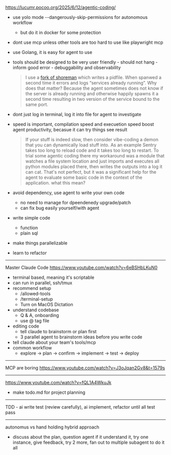 https://lucumr.pocoo.org/2025/6/12/agentic-coding/

- use yolo mode --dangerously-skip-permissions for autonomous workflow
  - but do it in docker for some protection
- dont use mcp unless other tools are too hard to use like playwright mcp
- use Golang, it is easy for agent to use
- tools should be designed to be very user friendly - should not hang - inform good error - debuggability and observability
  > I use a [fork of shoreman](https://gist.github.com/mitsuhiko/8ca80fda0bf48045d54bcd34d76ad887) which writes a pidfile. When spanwed a second time it errors and logs “services already running”. Why does that matter? Because the agent sometimes does not know if the server is already running and otherwise happily spawns it a second time resulting in two version of the service bound to the same port.
- dont just log in terminal, log it into file for agent to investigate
- speed is important, compilation speed and execuetion speed boost agent productivity, becasue it can try things see result

  > If your stuff is indeed slow, then consider vibe-coding a demon that you can dynamically load stuff into. As an example Sentry takes too long to reload code and it takes too long to restart. To trial some agentic coding there my workaround was a module that watches a file system location and just imports and executes all python modules placed there, then writes the outputs into a log it can cat. That's not perfect, but it was a significant help for the agent to evaluate some basic code in the context of the application.
  > what this mean?

- avoid dependency, use agent to write your own code
  - no need to manage for dpeendenedy upgrade/patch
  - can fix bug easily yourself/with agent
- write simple code

  - function
  - plain sql

- make things parallelizable
- learn to refactor

---

Master Claude Code
https://www.youtube.com/watch?v=6eBSHbLKuN0

- terminal based, meaning it's scriptable
- can run in parallel, ssh/tmux
- recommend setup
  - /allowed-tools
  - /terminal-setup
  - Turn on MacOS Dictation
- understand codebase
  - Q & A, onboarding
  - use @ tag file
- editing code
  - tell claude to brainstorm or plan first
  - 3 parallel agent to brainstorm ideas before you write code
- tell claude about your team's tools/mcp
- common workflow
  - explore -> plan -> confirm -> implement -> test -> deploy

---

MCP are boring
https://www.youtube.com/watch?v=J3oJqan2Gv8&t=1579s

---

https://www.youtube.com/watch?v=fQL1A4WkuJk

- make todo.md for project planning

---

TDD - ai write test (review carefully), ai implement, refactor until all test pass

---

autonomus vs hand holding
hybrid approach

- discuss about the plan, question agent if it understand it, try one instance, give feedback, try 2 more, fan out to multiple subagent to do it all
